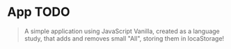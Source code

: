 # App TODO
> A simple application using JavaScript Vanilla, created as a language study, that adds and removes small "All", storing them in locaStorage!
